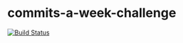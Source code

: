 # commits-a-week-challenge

[![Build Status](https://travis-ci.org/Manuhmutua/commits-a-week-challenge.svg?branch=master)](https://travis-ci.org/Manuhmutua/commits-a-week-challenge)
